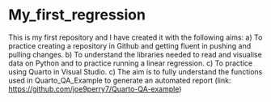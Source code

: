 # My_first_regression
This is my first repository and I have created it with the following aims: 
a) To practice creating a repository in Github and getting fluent in pushing and pulling changes. 
b) To understand the libraries needed to read and visualise data on Python and to practice running a linear regression.
c) To practice using Quarto in Visual Studio. 
c) The aim is to fully understand the functions used in Quarto_QA_Example to generate an automated report (link: https://github.com/joe9perry7/Quarto-QA-example) 
